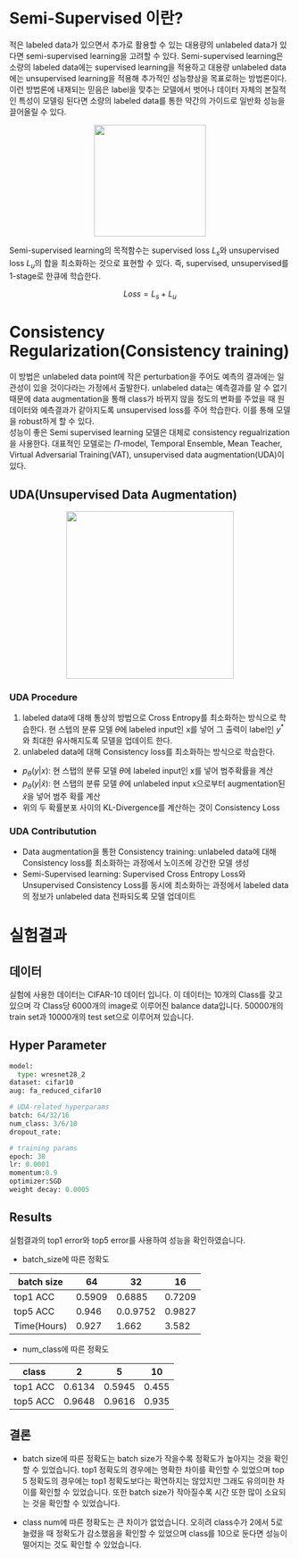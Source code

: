 # Semi-Supervised 이란?
적은 labeled data가 있으면서 추가로 활용할 수 있는 대용량의 unlabeled data가 있다면 semi-supervised learning을 고려할 수 있다. Semi-supervised learning은 소량의 labeled data에는 supervised learning을 적용하고 대용량 unlabeled data에는 unsupervised learning을 적용해 추가적인 성능향상을 목표로하는 방법론이다. 이런 방법론에 내재되는 믿음은 label을 맞추는 모델에서 벗어나 데이터 자체의 본질적인 특성이 모델링 된다면 소량의 labeled data를 통한 약간의 가이드로 일반화 성능을 끌어올릴 수 있다. 

<p align="center"><img src="https://img1.daumcdn.net/thumb/R1280x0/?scode=mtistory2&fname=https%3A%2F%2Fblog.kakaocdn.net%2Fdn%2FOaWXm%2FbtreCCEt8dI%2F14gNHsxjmFgOtONe7ejNjK%2Fimg.png" height=200></p>

Semi-supervised learning의 목적함수는 supervised loss $L_s$와 unsupervised loss $L_u$의 합을 최소화하는 것으로 표현할 수 있다. 즉, supervised, unsupervised를 1-stage로 한큐에 학습한다.

$$Loss = L_s + L_u $$

# Consistency Regularization(Consistency training)
이 방법은 unlabeled data point에 작은 perturbation을 주어도 예측의 결과에는 일관성이 있을 것이다라는 가정에서 출발한다. unlabeled data는 예측결과를 알 수 없기 때문에 data augmentation을 통해 class가 바뀌지 않을 정도의 변화를 주었을 때 원 데이터와 예측결과가 같아지도록 unsupervised loss를 주어 학습한다. 이를 통해 모델을 robust하게 할 수 있다.  
성능이 좋은 Semi supervised learning 모델은 대체로 consistency regualrization을 사용한다. 대표적인 모델로는 $\Pi$-model, Temporal Ensemble, Mean Teacher, Virtual Adversarial Training(VAT), unsupervised data augmentation(UDA)이 있다. 

## UDA(Unsupervised Data Augmentation)

<p align="center"><img src="https://joungheekim.github.io/img/in-post/2020/2020-12-13/overview.png" height=300></p>

### UDA Procedure

1. labeled data에 대해 통상의 방법으로 Cross Entropy를 최소화하는 방식으로 학습한다. 현 스텝의 분류 모델 $\theta$에 labeled input인 x를 넣어 그 출력이 label인 $y^*$와 최대한 유사해지도록 모델을 업데이트 한다. 
2. unlabeled data에 대해 Consistency loss를 최소화하는 방식으로 학습한다. 
- $p_\theta(y|x)$: 현 스탭의 분류 모델 $\theta$에 labeled input인 x를 넣어 범주확률을 계산
- $p_\theta(y|\hat x)$: 현 스탭의 분류 모델 $\theta$에 unlabeled input x으로부터 augmentation된 $\hat x$을 넣어 범주 확률 계산
- 위의 두 확률분포 사이의 KL-Divergence를 계산하는 것이 Consistency Loss
  
### UDA Contributution
- Data augmentation을 통한 Consistency training: unlabeled data에 대해 Consistency loss를 최소화하는 과정에서 노이즈에 강건한 모델 생성
- Semi-Supervised learning: Supervised Cross Entropy Loss와 Unsupervised Consistency Loss를 동시에 최소화하는 과정에서 labeled data의 정보가 unlabeled data 전파되도록 모델 업데이트


# 실험결과

## 데이터
실험에 사용한 데이터는 CIFAR-10 데이터 입니다. 이 데이터는 10개의 Class를 갖고 있으며 각 Class당 6000개의 image로 이루어진 balance data입니다. 50000개의 train set과 10000개의 test set으로 이루어져 있습니다. 

## Hyper Parameter
```python
model:
  type: wresnet28_2
dataset: cifar10
aug: fa_reduced_cifar10  

# UDA-related hyperparams
batch: 64/32/16
num_class: 3/6/10
dropout_rate: 

# training params
epoch: 30
lr: 0.0001
momentum:0.9
optimizer:SGD
weight decay: 0.0005
```

## Results
실험결과의 top1 error와 top5 error를 사용하여 성능을 확인하였습니다.

- batch_size에 따른 정확도

|batch size|64|32|16|
|---|---|---|---|  
|top1 ACC|0.5909|0.6885|0.7209|
|top5 ACC|0.946|0.0.9752|0.9827|
|Time(Hours)|0.927|1.662|3.582|

- num_class에 따른 정확도

|class|2|5|10|
|---|---|---|---|  
|top1 ACC|0.6134|0.5945|0.455|
|top5 ACC|0.9648|0.9616|0.935|


## 결론

- batch size에 따른 정확도는 batch size가 작을수록 정확도가 높아지는 것을 확인할 수 있었습니다. top1 정확도의 경우에는 명확한 차이를 확인할 수 있었으며 top 5 정확도의 경우에는 top1 정확도보다는 확연하지는 않았지만 그래도 유의미한 차이를 확인할 수 있었습니다. 또한 batch size가 작아질수록 시간 또한 많이 소요되는 것을 확인할 수 있었습니다. 

- class num에 따른 정확도는 큰 차이가 없었습니다. 오히려 class수가 2에서 5로 늘렸을 때 정확도가 감소했음을 확인할 수 있었으며 class를 10으로 둔다면 성능이 떨어지는 것도 확인할 수 있었습니다. 
